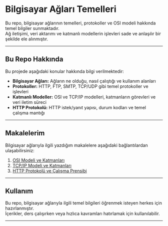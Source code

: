 # Bilgisayar Ağları Temelleri

Bu repo, bilgisayar ağlarının temelleri, protokoller ve OSI modeli hakkında temel bilgiler sunmaktadır.  
Ağ iletişimi, veri aktarımı ve katmanlı modellerin işlevleri sade ve anlaşılır bir şekilde ele alınmıştır.

---

## Bu Repo Hakkında

Bu projede aşağıdaki konular hakkında bilgi verilmektedir:

- **Bilgisayar Ağları:** Ağların ne olduğu, nasıl çalıştığı ve kullanım alanları  
- **Protokoller:** HTTP, FTP, SMTP, TCP/UDP gibi temel protokoller ve işlevleri  
- **Katmanlı Modeller:** OSI ve TCP/IP modelleri, katmanların görevleri ve veri iletim süreci  
- **HTTP Protokolü:** HTTP istek/yanıt yapısı, durum kodları ve temel çalışma mantığı

---

## Makalelerim

Bilgisayar ağlarıyla ilgili yazdığım makalelere aşağıdaki bağlantılardan ulaşabilirsiniz:

1. [OSI Modeli ve Katmanları](https://github.com/Aysegul21/bilgisayar-aglari-temelleri/blob/main/01-OSI-Model.md)  
2. [TCP/IP Modeli ve Katmanları](https://github.com/Aysegul21/bilgisayar-aglari-temelleri/blob/main/02-TCP-IP-Model.md)  
3. [HTTP Protokolü ve Çalışma Prensibi](https://github.com/Aysegul21/bilgisayar-aglari-temelleri/blob/main/03-HTTP-Protocol.md)

---

## Kullanım

Bu repo, bilgisayar ağlarıyla ilgili temel bilgileri öğrenmek isteyen herkes için hazırlanmıştır.  
İçerikler, ders çalışırken veya hızlıca kavramları hatırlamak için kullanılabilir.

---
